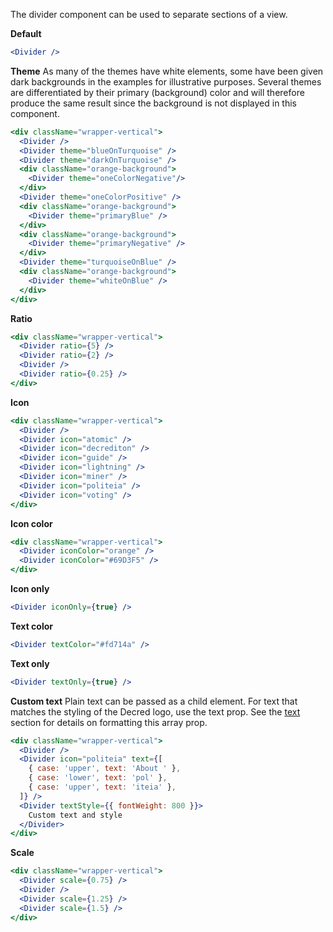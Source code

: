 The divider component can be used to separate sections of a view.

<strong>Default</strong>

```jsx
<Divider />
```

<strong>Theme</strong>
As many of the themes have white elements, some have been given dark
backgrounds in the examples for illustrative purposes. Several themes are
differentiated by their primary (background) color and will therefore produce
the same result since the background is not displayed in this component.

```jsx
<div className="wrapper-vertical">
  <Divider />
  <Divider theme="blueOnTurquoise" />
  <Divider theme="darkOnTurquoise" />
  <div className="orange-background">
    <Divider theme="oneColorNegative"/>
  </div>
  <Divider theme="oneColorPositive" />
  <div className="orange-background">
    <Divider theme="primaryBlue" />
  </div>
  <div className="orange-background">
    <Divider theme="primaryNegative" />
  </div>
  <Divider theme="turquoiseOnBlue" />
  <div className="orange-background">
    <Divider theme="whiteOnBlue" />
  </div>
</div>
```

<strong>Ratio</strong>

```jsx
<div className="wrapper-vertical">
  <Divider ratio={5} />
  <Divider ratio={2} />
  <Divider />
  <Divider ratio={0.25} />
</div>
```

<strong>Icon</strong>

```jsx
<div className="wrapper-vertical">
  <Divider />
  <Divider icon="atomic" />
  <Divider icon="decrediton" />
  <Divider icon="guide" />
  <Divider icon="lightning" />
  <Divider icon="miner" />
  <Divider icon="politeia" />
  <Divider icon="voting" />
</div>
```

<strong>Icon color</strong>

```jsx
<div className="wrapper-vertical">
  <Divider iconColor="orange" />
  <Divider iconColor="#69D3F5" />
</div>
```

<strong>Icon only</strong>

```jsx
<Divider iconOnly={true} />
```

<strong>Text color</strong>

```jsx
<Divider textColor="#fd714a" />
```

<strong>Text only</strong>

```jsx
<Divider textOnly={true} />
```

<strong>Custom text</strong>
Plain text can be passed as a child element. For text that matches the styling of the
Decred logo, use the text prop. See the <a href="#text">text</a> section for details
on formatting this array prop.

```jsx
<div className="wrapper-vertical">
  <Divider />
  <Divider icon="politeia" text={[
    { case: 'upper', text: 'About ' },
    { case: 'lower', text: 'pol' },
    { case: 'upper', text: 'iteia' },
  ]} />
  <Divider textStyle={{ fontWeight: 800 }}>
    Custom text and style
  </Divider>
</div>
```

<strong>Scale</strong>

```jsx
<div className="wrapper-vertical">
  <Divider scale={0.75} />
  <Divider />
  <Divider scale={1.25} />
  <Divider scale={1.5} />
</div>
```
